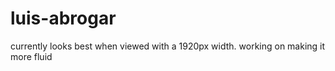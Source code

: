 # luis-abrogar
currently looks best when viewed with a 1920px width. working on making it more fluid
